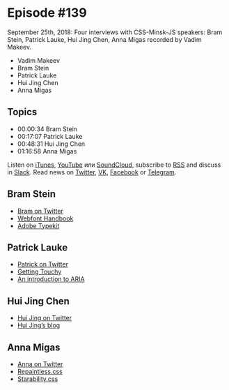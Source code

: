 # Episode #139

September 25th, 2018: Four interviews with CSS-Minsk-JS speakers: Bram Stein, Patrick Lauke, Hui Jing Chen, Anna Migas recorded by Vadim Makeev.

- Vadim Makeev
- Bram Stein
- Patrick Lauke
- Hui Jing Chen
- Anna Migas

## Topics

- 00:00:34 Bram Stein
- 00:17:07 Patrick Lauke
- 00:48:31 Hui Jing Chen
- 01:16:58 Anna Migas

Listen on [iTunes](https://itunes.apple.com/ru/podcast/veb-standarty/id1080500016), [YouTube](https://www.youtube.com/playlist?list=PLMBnwIwFEFHcwuevhsNXkFTcadeX5R1Go) или [SoundCloud](https://soundcloud.com/web-standards), subscribe to [RSS](https://web-standards.ru/podcast/feed/) and discuss in [Slack](http://slack.web-standards.ru/). Read news on [Twitter](https://twitter.com/webstandards_ru), [VK](https://vk.com/webstandards_ru), [Facebook](https://www.facebook.com/webstandardsru) or [Telegram](https://t.me/webstandards_ru).

## Bram Stein

- [Bram on Twitter](https://twitter.com/bram_stein)
- [Webfont Handbook](https://abookapart.com/products/webfont-handbook)
- [Adobe Typekit](https://typekit.com/)

## Patrick Lauke

- [Patrick on Twitter](https://twitter.com/patrick_h_lauke)
- [Getting Touchy](https://patrickhlauke.github.io/getting-touchy-presentation/)
- [An introduction to ARIA](https://patrickhlauke.github.io/aria/presentation/)

## Hui Jing Chen

- [Hui Jing on Twitter](https://twitter.com/hj_chen)
- [Hui Jing’s blog](https://www.chenhuijing.com/)

## Anna Migas

- [Anna on Twitter](https://twitter.com/szynszyliszys)
- [Repaintless.css](http://szynszyliszys.github.io/repaintless/)
- [Starability.css](http://lunarlogic.github.io/starability/)

